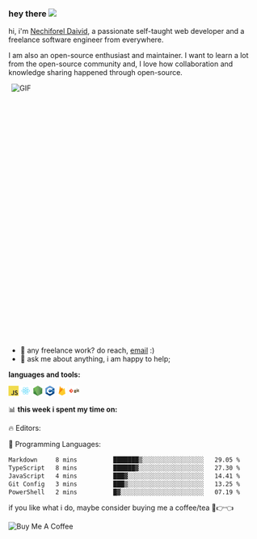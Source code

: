 ### hey there <img src="https://media.giphy.com/media/hvRJCLFzcasrR4ia7z/giphy.gif" width="25px">



hi, i'm [Nechiforel Daivid](https://github.com/NsdHSO/NsdHSO/blob/main/README.md), a passionate self-taught web developer and a freelance software engineer from everywhere.

I am also an open-source enthusiast and maintainer. I want to learn a lot from the open-source community and, I love how collaboration and knowledge sharing happened through open-source.


  <img align="right" alt="GIF" src="https://github.com/NsdHSO/profile/blob/main/project-app.gif" width="498" height="520" />

- 💼 any freelance work? do reach, [email](nechiforelsamuel@yahoo.com) :)
- 💬 ask me about anything, i am happy to help;

**languages and tools:**

<code><img height="20" src="https://raw.githubusercontent.com/github/explore/80688e429a7d4ef2fca1e82350fe8e3517d3494d/topics/javascript/javascript.png"></code>
<code><img height="20" src="https://raw.githubusercontent.com/github/explore/80688e429a7d4ef2fca1e82350fe8e3517d3494d/topics/react/react.png"></code>
<code><img height="20" src="https://raw.githubusercontent.com/github/explore/80688e429a7d4ef2fca1e82350fe8e3517d3494d/topics/nodejs/nodejs.png"></code>
<code><img height="20" src="https://raw.githubusercontent.com/github/explore/80688e429a7d4ef2fca1e82350fe8e3517d3494d/topics/cpp/cpp.png"></code>
<code><img height="20" src="https://raw.githubusercontent.com/github/explore/80688e429a7d4ef2fca1e82350fe8e3517d3494d/topics/firebase/firebase.png"></code>
<code><img height="20" src="https://raw.githubusercontent.com/github/explore/80688e429a7d4ef2fca1e82350fe8e3517d3494d/topics/git/git.png"></code>

📊 **this week i spent my time on:**
<!--START_SECTION:waka-->
🔥 Editors: 


💬 Programming Languages: 

```text
Markdown     8 mins          ███████▒░░░░░░░░░░░░░░░░░   29.05 % 
TypeScript   8 mins          ██████▓░░░░░░░░░░░░░░░░░░   27.30 % 
JavaScript   4 mins          ███▓░░░░░░░░░░░░░░░░░░░░░   14.41 % 
Git Config   3 mins          ███▒░░░░░░░░░░░░░░░░░░░░░   13.25 % 
PowerShell   2 mins          █▓░░░░░░░░░░░░░░░░░░░░░░░   07.19 % 
```
<!--END_SECTION:waka-->

if you like what i do, maybe consider buying me a coffee/tea 🥺👉👈

<a target="_blank"><img src="https://cdn.buymeacoffee.com/buttons/v2/default-red.png" alt="Buy Me A Coffee" width="150" ></a>




